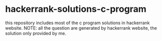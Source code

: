 # hackerrank-solutions-c-program
this repository includes most of the c program solutions in hackerrank website. 
NOTE: all the question are generated by hackerrank website, the solution only provided by me.
